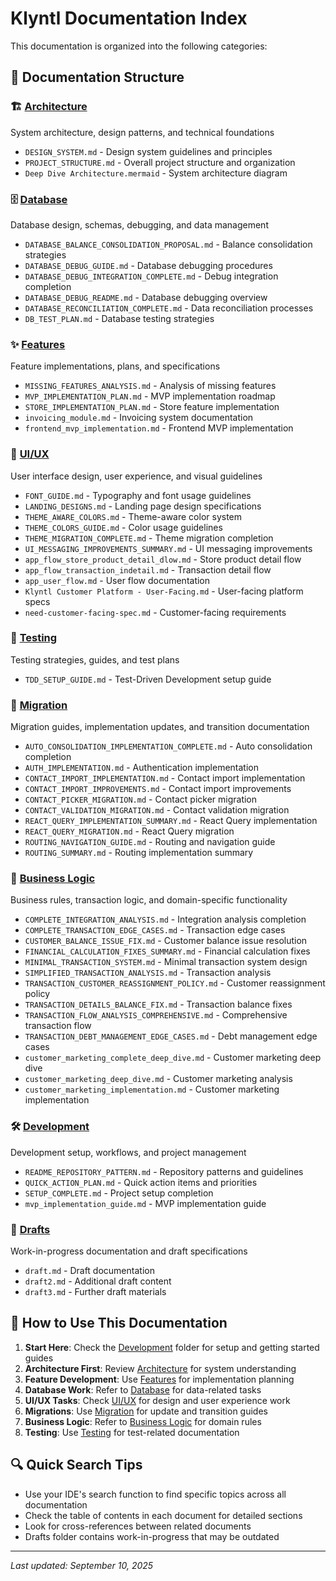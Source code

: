 # Klyntl Documentation Index

This documentation is organized into the following categories:

## 📁 Documentation Structure

### 🏗️ [Architecture](./architecture/)

System architecture, design patterns, and technical foundations

- `DESIGN_SYSTEM.md` - Design system guidelines and principles
- `PROJECT_STRUCTURE.md` - Overall project structure and organization
- `Deep Dive Architecture.mermaid` - System architecture diagram

### 🗄️ [Database](./database/)

Database design, schemas, debugging, and data management

- `DATABASE_BALANCE_CONSOLIDATION_PROPOSAL.md` - Balance consolidation strategies
- `DATABASE_DEBUG_GUIDE.md` - Database debugging procedures
- `DATABASE_DEBUG_INTEGRATION_COMPLETE.md` - Debug integration completion
- `DATABASE_DEBUG_README.md` - Database debugging overview
- `DATABASE_RECONCILIATION_COMPLETE.md` - Data reconciliation processes
- `DB_TEST_PLAN.md` - Database testing strategies

### ✨ [Features](./features/)

Feature implementations, plans, and specifications

- `MISSING_FEATURES_ANALYSIS.md` - Analysis of missing features
- `MVP_IMPLEMENTATION_PLAN.md` - MVP implementation roadmap
- `STORE_IMPLEMENTATION_PLAN.md` - Store feature implementation
- `invoicing_module.md` - Invoicing system documentation
- `frontend_mvp_implementation.md` - Frontend MVP implementation

### 🎨 [UI/UX](./ui-ux/)

User interface design, user experience, and visual guidelines

- `FONT_GUIDE.md` - Typography and font usage guidelines
- `LANDING_DESIGNS.md` - Landing page design specifications
- `THEME_AWARE_COLORS.md` - Theme-aware color system
- `THEME_COLORS_GUIDE.md` - Color usage guidelines
- `THEME_MIGRATION_COMPLETE.md` - Theme migration completion
- `UI_MESSAGING_IMPROVEMENTS_SUMMARY.md` - UI messaging improvements
- `app_flow_store_product_detail_dlow.md` - Store product detail flow
- `app_flow_transaction_indetail.md` - Transaction detail flow
- `app_user_flow.md` - User flow documentation
- `Klyntl Customer Platform - User-Facing.md` - User-facing platform specs
- `need-customer-facing-spec.md` - Customer-facing requirements

### 🧪 [Testing](./testing/)

Testing strategies, guides, and test plans

- `TDD_SETUP_GUIDE.md` - Test-Driven Development setup guide

### 🔄 [Migration](./migration/)

Migration guides, implementation updates, and transition documentation

- `AUTO_CONSOLIDATION_IMPLEMENTATION_COMPLETE.md` - Auto consolidation completion
- `AUTH_IMPLEMENTATION.md` - Authentication implementation
- `CONTACT_IMPORT_IMPLEMENTATION.md` - Contact import implementation
- `CONTACT_IMPORT_IMPROVEMENTS.md` - Contact import improvements
- `CONTACT_PICKER_MIGRATION.md` - Contact picker migration
- `CONTACT_VALIDATION_MIGRATION.md` - Contact validation migration
- `REACT_QUERY_IMPLEMENTATION_SUMMARY.md` - React Query implementation
- `REACT_QUERY_MIGRATION.md` - React Query migration
- `ROUTING_NAVIGATION_GUIDE.md` - Routing and navigation guide
- `ROUTING_SUMMARY.md` - Routing implementation summary

### 💼 [Business Logic](./business-logic/)

Business rules, transaction logic, and domain-specific functionality

- `COMPLETE_INTEGRATION_ANALYSIS.md` - Integration analysis completion
- `COMPLETE_TRANSACTION_EDGE_CASES.md` - Transaction edge cases
- `CUSTOMER_BALANCE_ISSUE_FIX.md` - Customer balance issue resolution
- `FINANCIAL_CALCULATION_FIXES_SUMMARY.md` - Financial calculation fixes
- `MINIMAL_TRANSACTION_SYSTEM.md` - Minimal transaction system design
- `SIMPLIFIED_TRANSACTION_ANALYSIS.md` - Transaction analysis
- `TRANSACTION_CUSTOMER_REASSIGNMENT_POLICY.md` - Customer reassignment policy
- `TRANSACTION_DETAILS_BALANCE_FIX.md` - Transaction balance fixes
- `TRANSACTION_FLOW_ANALYSIS_COMPREHENSIVE.md` - Comprehensive transaction flow
- `TRANSACTION_DEBT_MANAGEMENT_EDGE_CASES.md` - Debt management edge cases
- `customer_marketing_complete_deep_dive.md` - Customer marketing deep dive
- `customer_marketing_deep_dive.md` - Customer marketing analysis
- `customer_marketing_implementation.md` - Customer marketing implementation

### 🛠️ [Development](./development/)

Development setup, workflows, and project management

- `README_REPOSITORY_PATTERN.md` - Repository patterns and guidelines
- `QUICK_ACTION_PLAN.md` - Quick action items and priorities
- `SETUP_COMPLETE.md` - Project setup completion
- `mvp_implementation_guide.md` - MVP implementation guide

### 📝 [Drafts](./drafts/)

Work-in-progress documentation and draft specifications

- `draft.md` - Draft documentation
- `draft2.md` - Additional draft content
- `draft3.md` - Further draft materials

## 📖 How to Use This Documentation

1. **Start Here**: Check the [Development](./development/) folder for setup and getting started guides
2. **Architecture First**: Review [Architecture](./architecture/) for system understanding
3. **Feature Development**: Use [Features](./features/) for implementation planning
4. **Database Work**: Refer to [Database](./database/) for data-related tasks
5. **UI/UX Tasks**: Check [UI/UX](./ui-ux/) for design and user experience work
6. **Migrations**: Use [Migration](./migration/) for update and transition guides
7. **Business Logic**: Refer to [Business Logic](./business-logic/) for domain rules
8. **Testing**: Use [Testing](./testing/) for test-related documentation

## 🔍 Quick Search Tips

- Use your IDE's search function to find specific topics across all documentation
- Check the table of contents in each document for detailed sections
- Look for cross-references between related documents
- Drafts folder contains work-in-progress that may be outdated

---

_Last updated: September 10, 2025_

